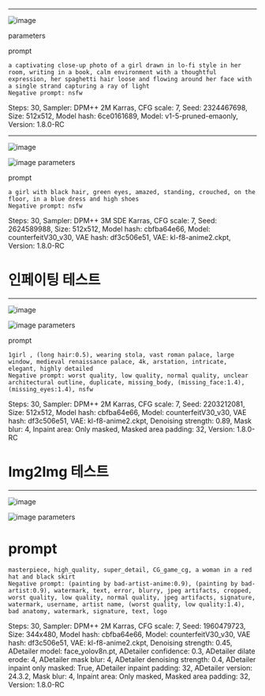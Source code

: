 

---
![image](https://github.com/ReeELL/AI_Project/blob/main/%ED%94%84%EB%A1%AC%ED%94%84%ED%8A%B8%20%ED%85%8C%EC%8A%A4%ED%8A%B8/00006-2324467698.png?raw=true)

parameters

prompt
```
a captivating close-up photo of a girl drawn in lo-fi style in her room, writing in a book, calm environment with a thoughtful expression, her spaghetti hair loose and flowing around her face with a single strand capturing a ray of light
Negative prompt: nsfw
```
Steps: 30, Sampler: DPM++ 2M Karras, CFG scale: 7, Seed: 2324467698, Size: 512x512, Model hash: 6ce0161689, Model: v1-5-pruned-emaonly, Version: 1.8.0-RC

---
![image](https://raw.githubusercontent.com/ReeELL/AI_Project/13dae5a308d7a36eef79146ec32802febbfe3288/%ED%94%84%EB%A1%AC%ED%94%84%ED%8A%B8%20%ED%85%8C%EC%8A%A4%ED%8A%B8/00003-200023648.png)

![image](https://raw.githubusercontent.com/ReeELL/AI_Project/1796204119f1ff256476b19ae9bb2a902db10c4e/%ED%94%84%EB%A1%AC%ED%94%84%ED%8A%B8%20%ED%85%8C%EC%8A%A4%ED%8A%B8/00002-277080419.png)
parameters

prompt
```
a girl with black hair, green eyes, amazed, standing, crouched, on the floor, in a blue dress and high shoes
Negative prompt: nsfw
```
Steps: 30, Sampler: DPM++ 3M SDE Karras, CFG scale: 7, Seed: 2624589988, Size: 512x512, Model hash: cbfba64e66, Model: counterfeitV30_v30, VAE hash: df3c506e51, VAE: kl-f8-anime2.ckpt, Version: 1.8.0-RC

# 인페이팅 테스트
---
![image](https://github.com/ReeELL/AI_Project/blob/main/%ED%94%84%EB%A1%AC%ED%94%84%ED%8A%B8%20%ED%85%8C%EC%8A%A4%ED%8A%B8/00007-2764736762.png?raw=true)

![image](https://github.com/ReeELL/AI_Project/blob/main/%ED%94%84%EB%A1%AC%ED%94%84%ED%8A%B8%20%ED%85%8C%EC%8A%A4%ED%8A%B8/00002-2203212081.png?raw=true)
parameters

prompt
```
1girl , (long hair:0.5), wearing stola, vast roman palace, large window, medieval renaissance palace, 4k, arstation, intricate, elegant, highly detailed
Negative prompt: worst quality, low quality, normal quality, unclear architectural outline, duplicate, missing_body, (missing_face:1.4), (missing_eyes:1.4), nsfw
```
Steps: 30, Sampler: DPM++ 2M Karras, CFG scale: 7, Seed: 2203212081, Size: 512x512, Model hash: cbfba64e66, Model: counterfeitV30_v30, VAE hash: df3c506e51, VAE: kl-f8-anime2.ckpt, Denoising strength: 0.89, Mask blur: 4, Inpaint area: Only masked, Masked area padding: 32, Version: 1.8.0-RC

# Img2Img 테스트
---
![image](https://github.com/ReeELL/AI_Project/blob/main/%ED%94%84%EB%A1%AC%ED%94%84%ED%8A%B8%20%ED%85%8C%EC%8A%A4%ED%8A%B8/2024-03-29%20095631.png?raw=true)

![image](https://github.com/ReeELL/AI_Project/blob/main/%ED%94%84%EB%A1%AC%ED%94%84%ED%8A%B8%20%ED%85%8C%EC%8A%A4%ED%8A%B8/00001-1960479723.png?raw=true)
parameters

# prompt
```
masterpiece, high_quality, super_detail, CG_game_cg, a woman in a red hat and black skirt
Negative prompt: (painting by bad-artist-anime:0.9), (painting by bad-artist:0.9), watermark, text, error, blurry, jpeg artifacts, cropped, worst quality, low quality, normal quality, jpeg artifacts, signature, watermark, username, artist name, (worst quality, low quality:1.4), bad anatomy, watermark, signature, text, logo
```
Steps: 30, Sampler: DPM++ 2M Karras, CFG scale: 7, Seed: 1960479723, Size: 344x480, Model hash: cbfba64e66, Model: counterfeitV30_v30, VAE hash: df3c506e51, VAE: kl-f8-anime2.ckpt, Denoising strength: 0.45, ADetailer model: face_yolov8n.pt, ADetailer confidence: 0.3, ADetailer dilate erode: 4, ADetailer mask blur: 4, ADetailer denoising strength: 0.4, ADetailer inpaint only masked: True, ADetailer inpaint padding: 32, ADetailer version: 24.3.2, Mask blur: 4, Inpaint area: Only masked, Masked area padding: 32, Version: 1.8.0-RC